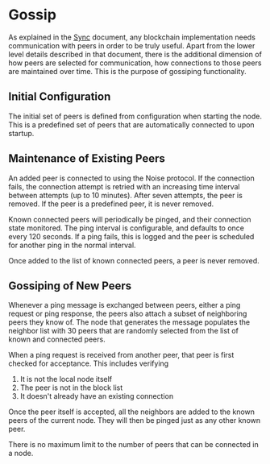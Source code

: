 # Gossip

As explained in the [Sync](SYNC.md) document, any blockchain implementation needs
communication with peers in order to be truly useful. Apart from the lower level
details described in that document, there is the additional dimension of how
peers are selected for communication, how connections to those peers are
maintained over time. This is the purpose of gossiping functionality.

## Initial Configuration

The initial set of peers is defined from configuration when starting the node.
This is a predefined set of peers that are automatically connected to upon
startup.

## Maintenance of Existing Peers

An added peer is connected to using the Noise protocol. If the connection fails,
the connection attempt is retried with an increasing time interval between
attempts (up to 10 minutes). After seven attempts, the peer is removed. If the
peer is a predefined peer, it is never removed.

Known connected peers will periodically be pinged, and their connection state
monitored. The ping interval is configurable, and defaults to once every 120
seconds. If a ping fails, this is logged and the peer is scheduled for another
ping in the normal interval.

Once added to the list of known connected peers, a peer is never removed.

## Gossiping of New Peers

Whenever a ping message is exchanged between peers, either a ping request or
ping response, the peers also attach a subset of neighboring peers they know of.
The node that generates the message populates the neighbor list with 30 peers
that are randomly selected from the list of known and connected peers.

When a ping request is received from another peer, that peer is first checked
for acceptance. This includes verifying

1. It is not the local node itself
2. The peer is not in the block list
3. It doesn't already have an existing connection

Once the peer itself is accepted, all the neighbors are added to the known
peers of the current node. They will then be pinged just as any other known
peer.

There is no maximum limit to the number of peers that can be connected in a
node.
